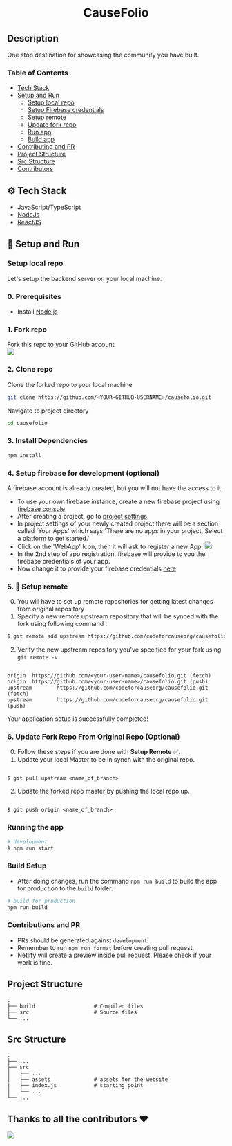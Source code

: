 <h1 align="center">
     CauseFolio
</h1>

## Description

One stop destination for showcasing the community you have built.

### Table of Contents

- [Tech Stack](#tech-stack)
- [Setup and Run](#setup-run)
  - [Setup local repo](#setup-repo)
  - [Setup Firebase credentials](#setup-firebase)
  - [Setup remote](#setup-remote)
  - [Update fork repo](#update-repo)
  - [Run app](#run-app)
  - [Build app](#build-app)
- [Contributing and PR](#contributing)
- [Project Structure](#projectstructure)
- [Src Structure](#srcstructure)
- [Contributors](#contributors)

<a id="tech-stack"></a>

## ⚙️ Tech Stack

- JavaScript/TypeScript
- [NodeJs](https://nodejs.org/en/)
- [ReactJS](https://reactjs.org/)

<a id="setup-run"></a>

## 🔨 Setup and Run

<a id="setup-repo"></a>

### Setup local repo

Let's setup the backend server on your local machine.

### 0. Prerequisites

- Install [Node.js](http://nodejs.org)

### 1. Fork repo

Fork this repo to your GitHub account  
![](https://i.ibb.co/wK4nFy9/Causefolio-fork.png)

### 2. Clone repo

Clone the forked repo to your local machine

```bash
git clone https://github.com/<YOUR-GITHUB-USERNAME>/causefolio.git
```

Navigate to project directory

```bash
cd causefolio
```

### 3. Install Dependencies

```bash
npm install
```

<a id="setup-firebase"></a>

### 4. Setup firebase for development (optional)

A firebase account is already created, but you will not have the access to it.

- To use your own firebase instance, create a new firebase project using [firebase console](https://console.firebase.google.com/).
- After creating a project, go to [project settings](https://console.firebase.google.com/project/_/settings/general/).
- In project settings of your newly created project there will be a section called 'Your Apps' which says 'There are no apps in your project, Select a platform to get started.'
- Click on the 'WebApp' Icon, then it will ask to register a new App.
  ![](https://i.ibb.co/n0psH7B/Firebaseapp.png)
- In the 2nd step of app registration, firebase will provide to you the firebase credentials of your app.
- Now change it to provide your firebase credentials [here](https://github.com/codeforcauseorg/Code-for-cause-Leaders/blob/master/src/services/authService.js#L8-LL13)

<a id="setup-remote"></a>

### 5. 📡 Setup remote

0. You will have to set up remote repositories for getting latest changes from original repository
1. Specify a new remote upstream repository that will be synced with the fork using following command :

```bash
$ git remote add upstream https://github.com/codeforcauseorg/causefolio.git
```

2. Verify the new upstream repository you've specified for your fork using `git remote -v`

```console

origin  https://github.com/<your-user-name>/causefolio.git (fetch)
origin  https://github.com/<your-user-name>/causefolio.git (push)
upstream        https://github.com/codeforcauseorg/causefolio.git (fetch)
upstream        https://github.com/codeforcauseorg/causefolio.git (push)

```

Your application setup is successfully completed!

<a id="update-repo"></a>

### 6. Update Fork Repo From Original Repo (Optional)

0. Follow these steps if you are done with <b>Setup Remote</b> ✅.
1. Update your local Master to be in synch with the original repo.

```console

$ git pull upstream <name_of_branch>

```

2. Update the forked repo master by pushing the local repo up.

```console

$ git push origin <name_of_branch>

```

<a id="run-app"></a>

### Running the app

```bash
# development
$ npm run start
```

<a id="build-app"></a>

### Build Setup

- After doing changes, run the command `npm run build` to build the app for production to the `build` folder.

```bash
# build for production
npm run build
```

<a id="contributing"></a>

### Contributions and PR

- PRs should be generated against `development`.
- Remember to run `npm run format` before creating pull request.
- Netlify will create a preview inside pull request. Please check if your work is fine.

<a id="projectstructure"></a>

## Project Structure

    .
    ├── build                   # Compiled files
    ├── src                     # Source files
    └── ...

<a id="srcstructure"></a>

## Src Structure

    .
    ├── ...
    ├── src
    │   ├── ...
    │   ├── assets              # assets for the website
    |   ├── index.js            # starting point
    │   └── ...
    └── ...

<a id="contributors"></a>

## Thanks to all the contributors ❤️

<a href = "https://github.com/codeforcauseorg/causefolio/graphs/contributors">
  <img src = "https://contrib.rocks/image?repo=codeforcauseorg/causefolio"/>
</a>
